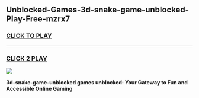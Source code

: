 
## Unblocked-Games-3d-snake-game-unblocked-Play-Free-mzrx7
<h3>
<a href="https://premium76.site?title=3d-snake-game-unblocked&ref=17A">CLICK TO PLAY</a></h3>
<hr>

<h3>
<a href="https://premium76.site?title=3d-snake-game-unblocked&ref=17A">CLICK 2 PLAY</a>
  
</h3>

<a href="https://premium76.site?title=3d-snake-game-unblocked&ref=17A"><img src="https://clearcache.store/games.png"></a>


**3d-snake-game-unblocked games unblocked: Your Gateway to Fun and Accessible Online Gaming**
